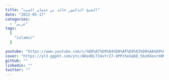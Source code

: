 ```yaml
---
title: "الشيخ الدكتور خالد بن عثمان السبت"
date: "2022-05-17"
categories:
  - "عربي"
tags:
  [
    "islamic"
  ]

youtube: "https://www.youtube.com/c/%D8%A7%D9%84%D8%AF%D9%83%D8%AA%D9%88%D8%B1%D8%AE%D8%A7%D9%84%D8%AF%D8%A8%D9%86%D8%B9%D8%AB%D9%85%D8%A7%D9%86%D8%A7%D9%84%D8%B3%D8%A8%D8%AA/videos"
cover: "https://yt3.ggpht.com/ytc/AKedOLT34xYrZ7-OPPzheGq6D_hbz0XexrXHMwQwTDqdtQ=s88-c-k-c0x00ffffff-no-rj"
github: ""
linkedin: ""
twitter: ""
---
```




